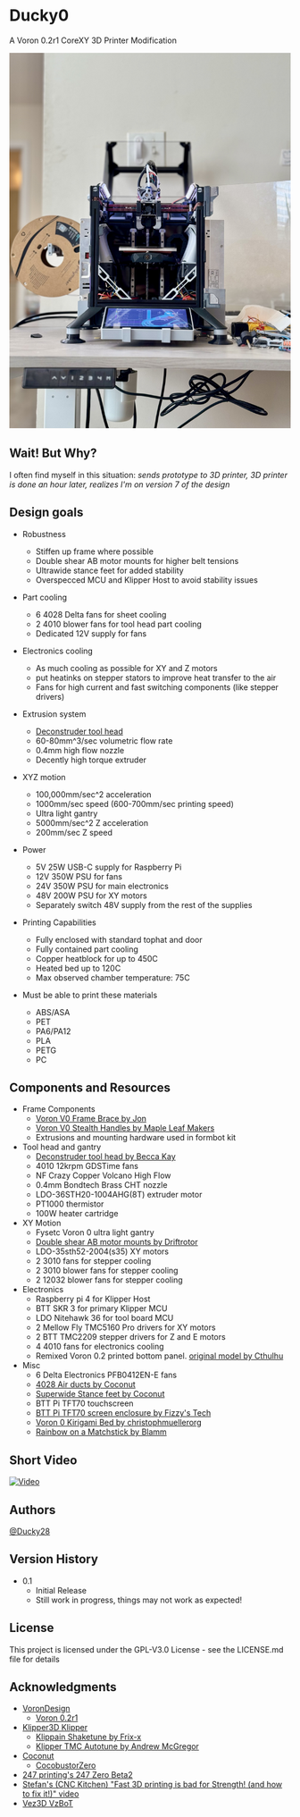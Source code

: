 # Ducky0
A Voron 0.2r1 CoreXY 3D Printer Modification

![alt text](https://github.com/Ducky28/Ducky0/blob/main/images/Printer%20Front.jpeg)

## Wait! But Why?
I often find myself in this situation: *sends prototype to 3D printer, 3D printer is done an hour later, realizes I'm on version 7 of the design* 
## Design goals
* Robustness
    * Stiffen up frame where possible
    * Double shear AB motor mounts for higher belt tensions
    * Ultrawide stance feet for added stability
    * Overspecced MCU and Klipper Host to avoid stability issues
* Part cooling
    * 6 4028 Delta fans for sheet cooling
    * 2 4010 blower fans for tool head part cooling
    * Dedicated 12V supply for fans
* Electronics cooling
    * As much cooling as possible for XY and Z motors
    * put heatinks on stepper stators to improve heat transfer to the air
    * Fans for high current and fast switching components (like stepper drivers)
* Extrusion system
    * [Deconstruder tool head](https://github.com/TheRealDeathsneeze/Deconstruder/tree/main)
    * 60-80mm^3/sec volumetric flow rate
    * 0.4mm high flow nozzle
    * Decently high torque extruder
* XYZ motion
    * 100,000mm/sec^2 acceleration
    * 1000mm/sec speed (600-700mm/sec printing speed)
    * Ultra light gantry
    * 5000mm/sec^2 Z acceleration
    * 200mm/sec Z speed
* Power
    * 5V 25W USB-C supply for Raspberry Pi 
    * 12V 350W PSU for fans
    * 24V 350W PSU for main electronics
    * 48V 200W PSU for XY motors
    * Separately switch 48V supply from the rest of the supplies
* Printing Capabilities
  * Fully enclosed with standard tophat and door
  * Fully contained part cooling
  * Copper heatblock for up to 450C
  * Heated bed up to 120C
  * Max observed chamber temperature: 75C

* Must be able to print these materials
     * ABS/ASA
     * PET
     * PA6/PA12
     * PLA
     * PETG
     * PC
   
## Components and Resources
* Frame Components
  * [Voron V0 Frame Brace by Jon](https://www.printables.com/model/450049-voron-v0-frame-brace)
  * [Voron V0 Stealth Handles by Maple Leaf Makers](https://www.printables.com/model/481575-voron-v0-stealth-handles)
  * Extrusions and mounting hardware used in formbot kit
* Tool head and gantry
    * [Deconstruder tool head by Becca Kay](https://github.com/TheRealDeathsneeze/Deconstruder)
    * 4010 12krpm GDSTime fans
    * NF Crazy Copper Volcano High Flow
    * 0.4mm Bondtech Brass CHT nozzle
    * LDO-36STH20-1004AHG(8T) extruder motor
    * PT1000 thermistor
    * 100W heater cartridge
* XY Motion
  * Fysetc Voron 0 ultra light gantry
  * [Double shear AB motor mounts by Driftrotor](https://github.com/Driftrotor/Voron-V0.2r1-Double-Shear-AB-Motor-Mounts/tree/main)
  * LDO-35sth52-2004(s35) XY motors
  * 2 3010 fans for stepper cooling
  * 2 3010 blower fans for stepper cooling
  * 2 12032 blower fans for stepper cooling
* Electronics
  * Raspberry pi 4 for Klipper Host
  * BTT SKR 3 for primary Klipper MCU
  * LDO Nitehawk 36 for tool board MCU
  * 2 Mellow Fly TMC5160 Pro drivers for XY motors
  * 2 BTT TMC2209 stepper drivers for Z and E motors
  * 4 4010 fans for electronics cooling
  * Remixed Voron 0.2 printed bottom panel. [original model by Cthulhu](https://www.printables.com/model/467247-voron-02-printed-bottom-panel)
* Misc
  * 6 Delta Electronics PFB0412EN-E fans
  * [4028 Air ducts by Coconut](https://github.com/CoconutDevelopment/CocobustorZero/tree/main/STLs/Coconut%20Air%20Ducts)
  * [Superwide Stance feet by Coconut](https://github.com/CoconutDevelopment/CocobustorZero/tree/main/STLs/Superwide%20Stance)
  * BTT Pi TFT70 touchscreen
  * [BTT Pi TFT70 screen enclosure by Fizzy's Tech](https://www.printables.com/model/581227-ft-btt-pi-tft70-screen-mount/files)
  * [Voron 0 Kirigami Bed by christophmuellerorg](https://github.com/christophmuellerorg/voron_0_kirigami_bed)
  * [Rainbow on a Matchstick by Blamm](https://github.com/VoronDesign/Voron-Hardware/tree/master/Daylight/Rainbow_on_a_matchstick)

## Short Video
[![Video](https://img.youtube.com/vi/nS1hlO0ZEqE/maxresdefault.jpg)](https://www.youtube.com/watch?v=nS1hlO0ZEqE)
 
## Authors

[@Ducky28](https://github.com/Ducky28)

## Version History

* 0.1
    * Initial Release
    * Still work in progress, things may not work as expected!
 
## License

This project is licensed under the GPL-V3.0 License - see the LICENSE.md file for details

## Acknowledgments

* [VoronDesign](https://github.com/VoronDesign)
  * [Voron 0.2r1](https://github.com/VoronDesign/Voron-0)
* [Klipper3D Klipper](https://github.com/Klipper3d/klipper)
  * [Klippain Shaketune by Frix-x](https://github.com/Frix-x/klippain-shaketune)
  * [Klipper TMC Autotune by Andrew McGregor](https://github.com/andrewmcgr/klipper_tmc_autotune)
* [Coconut](https://github.com/CoconutDevelopment)
  * [CocobustorZero](https://github.com/CoconutDevelopment/CocobustorZero)
* [247 printing's 247 Zero Beta2](https://github.com/247printing/247zero)
* [Stefan's (CNC Kitchen) "Fast 3D printing is bad for Strength! (and how to fix it!)" video](https://youtu.be/qBvTWFEd7rk?si=yeHNLQK2HN_pLwcw)
* [Vez3D VzBoT](https://github.com/VzBoT3D/VzBoT-Vz330)









































































